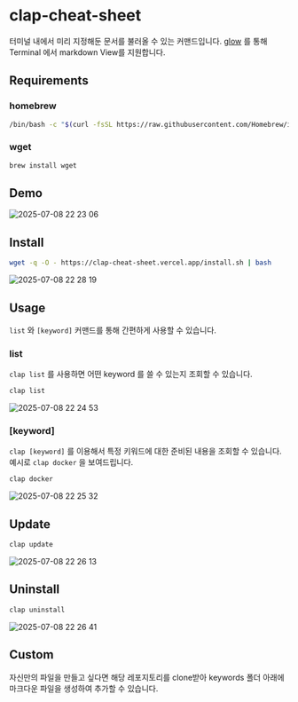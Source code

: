 # clap-cheat-sheet

터미널 내에서 미리 지정해둔 문서를 불러올 수 있는 커맨드입니다. [glow](https://github.com/charmbracelet/glow) 를 통해 Terminal 에서 markdown View를 지원합니다.

## Requirements

### homebrew

```bash
/bin/bash -c "$(curl -fsSL https://raw.githubusercontent.com/Homebrew/install/HEAD/install.sh)"
```

### wget

```bash
brew install wget
```

## Demo

![2025-07-08 22 23 06](https://github.com/user-attachments/assets/9a86b004-e309-436e-a080-4b6c7e425b56)

## Install

```bash
wget -q -O - https://clap-cheat-sheet.vercel.app/install.sh | bash
```

![2025-07-08 22 28 19](https://github.com/user-attachments/assets/9f26ac49-7d6b-497b-81a2-84321853e4a1)

## Usage

`list` 와 `[keyword]` 커맨드를 통해 간편하게 사용할 수 있습니다.

### list

`clap list` 를 사용하면 어떤 keyword 를 쓸 수 있는지 조회할 수 있습니다.

```bash
clap list
```

![2025-07-08 22 24 53](https://github.com/user-attachments/assets/236ca02a-1b49-4f9e-96a2-d7a44b011edb)

### [keyword]

`clap [keyword]` 를 이용해서 특정 키워드에 대한 준비된 내용을 조회할 수 있습니다. 예시로 `clap docker` 을 보여드립니다.

```bash
clap docker
```

![2025-07-08 22 25 32](https://github.com/user-attachments/assets/a77cc3a7-823e-4ec7-859a-3691378810aa)

## Update

```bash
clap update
```

![2025-07-08 22 26 13](https://github.com/user-attachments/assets/05a77595-2c5c-433e-ace5-feb887f270ad)

## Uninstall

```bash
clap uninstall
```

![2025-07-08 22 26 41](https://github.com/user-attachments/assets/f8885172-6ed0-4e0e-a073-042d3f2fecc4)

## Custom

자신만의 파일을 만들고 싶다면 해당 레포지토리를 clone받아 keywords 폴더 아래에 마크다운 파일을 생성하여 추가할 수 있습니다.
